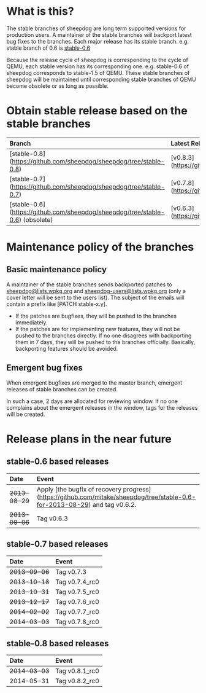 # What is this?
The stable branches of sheepdog are long term supported versions for production users. A maintainer of the stable branches will backport latest bug fixes to the branches.
Each major release has its stable branch. e.g. stable branch of 0.6 is [stable-0.6](https://github.com/collie/sheepdog/tree/stable-0.6)

Because the release cycle of sheepdog is corresponding to the cycle of QEMU, each stable version has its corresponding one. e.g. stable-0.6 of sheepdog corresponds to stable-1.5 of QEMU.
These stable branches of sheepdog will be maintained until corresponding stable branches of QEMU become obsolete or as long as possible.

# Obtain stable release based on the stable branches
| Branch | Latest Release (tag)      | Corresponding stable version of QEMU |
|:-----------|:-----------|:-----------|
| [stable-0.8] (https://github.com/sheepdog/sheepdog/tree/stable-0.8) | [v0.8.3] (https://github.com/sheepdog/sheepdog/releases/tag/v0.8.3) | [stable-1.7] (http://git.qemu.org/?p=qemu.git;a=shortlog;h=refs/heads/stable-1.7) |
| [stable-0.7] (https://github.com/sheepdog/sheepdog/tree/stable-0.7) | [v0.7.8] (https://github.com/sheepdog/sheepdog/releases/tag/v0.7.8) | [stable-1.6] (http://git.qemu.org/?p=qemu.git;a=shortlog;h=refs/heads/stable-1.6) |
| [stable-0.6] (https://github.com/sheepdog/sheepdog/tree/stable-0.6) (obsolete) | [v0.6.3] (https://github.com/sheepdog/sheepdog/releases/tag/v0.6.3) | [stable-1.5] (http://git.qemu.org/?p=qemu.git;a=shortlog;h=refs/heads/stable-1.5) |

# Maintenance policy of the branches
## Basic maintenance policy
A maintainer of the stable branches sends backported patches to sheepdog@lists.wpkg.org and sheepdog-users@lists.wpkg.org (only a cover letter will be sent to the users list). The subject of the emails will contain a prefix like [PATCH stable-x.y].
- If the patches are bugfixes, they will be pushed to the branches immediately.
- If the patches are for implementing new features, they will not be pushed to the branches directly. If no one disagrees with backporting them in 7 days, they will be pushed to the branches officially. Basically, backporting features should be avoided.

## Emergent bug fixes
When emergent bugfixes are merged to the master branch, emergent releases of stable branches can be created. 

In such a case, 2 days are allocated for reviewing window. If no one complains about the emergent releases in the window, tags for the releases will be created.

# Release plans in the near future

## stable-0.6 based releases
| Date       | Event                                                                           |
|:-----------|:--------------------------------------------------------------------------------|
| ~~2013-08-29~~ | Apply [the bugfix of recovery progress] (https://github.com/mitake/sheepdog/tree/stable-0.6-for-2013-08-29) and tag v0.6.2.       |
| ~~2013-09-06~~ | Tag v0.6.3       |

## stable-0.7 based releases
| Date       | Event                                                                           |
|:-----------|:--------------------------------------------------------------------------------|
| ~~2013-09-06~~ | Tag v0.7.3       |
| ~~2013-10-18~~ | Tag v0.7.4_rc0       |
| ~~2013-10-31~~ | Tag v0.7.5_rc0       |
| ~~2013-12-17~~ | Tag v0.7.6_rc0       |
| ~~2014-02-02~~ | Tag v0.7.7_rc0       |
| ~~2014-03-03~~ | Tag v0.7.8_rc0       |

## stable-0.8 based releases
| Date       | Event                                                                           |
|:-----------|:--------------------------------------------------------------------------------|
| ~~2014-03-03~~ | Tag v0.8.1_rc0       |
| 2014-05-31 | Tag v0.8.2_rc0       |